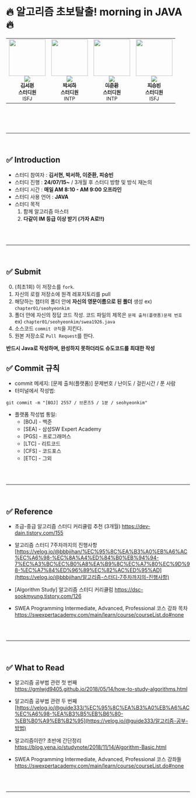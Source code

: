 # 🔥 알고리즘 초보탈출! morning in JAVA 🔥

<table>
  <tr>
    <td align="center"><a href="https://github.com/seohye-ki"><img src="https://avatars.githubusercontent.com/u/94886139?v=4" width="100px;" alt=""/><br /><img src="http://mazassumnida.wtf/api/mini/generate_badge?boj=seohyeki" widt="100px"><br /><sub><b>김서현</b></sub></a><br /><sub><b>스터디원</b><br>ISFJ</br></sub></td>
    <td align="center"><a href="https://github.com/criti0728"><img src="https://avatars.githubusercontent.com/u/83609571?v=4" width="100px;" alt=""/><br /><img src="http://mazassumnida.wtf/api/mini/generate_badge?boj=boyoun1113" widt="100px"><br /><sub><b>박서하</b></sub></a><br /><sub><b>스터디원</b><br>INTP</br></sub></td>      
    <td align="center"><a href="https://github.com/ljh0401"><img src="https://avatars.githubusercontent.com/u/78478247?v=4" width="100px;" alt=""/><br /><img src="http://mazassumnida.wtf/api/mini/generate_badge?boj=sjyoon55" widt="100px"><br /><sub><b>이준환</b></sub></a><br /><sub><b>스터디원</b><br>INTP</br></sub></td>      
    <td align="center"><a href="https://github.com/pasongvan"><img src="https://avatars.githubusercontent.com/u/175183776?v=4" width="100px;" alt=""/><br /><img src="http://mazassumnida.wtf/api/mini/generate_badge?boj=younprize" widt="100px"><br /><sub><b>피승빈</b></sub></a><br /><sub><b>스터디원</b><br>ISFJ</br></sub></td>     
  </tr>
</table><br/>


<br/>
<br/>

---

<br/>

## ✅ Introduction

- 스터디 참여자 : **김서현, 박서하, 이준환, 피승빈**
- 스터디 진행 : **24/07/15~** / 3개월 후 스터디 방향 및 방식 재논의
- 스터디 시간 : **매일 AM 8:10 - AM 9:00 오프라인**
- 스터디 사용 언어 : **JAVA**
- 스터디 목적
  1. 함께 알고리즘 마스터
  2. **다같이 IM 등급 이상 받기 (가자 A로!!)**

<br/>
<br/>

---

<br/>












































## ✅ Submit

0. (최초1회) 이 저장소를 `fork`.
1. 자신의 로컬 저장소에 원격 레포지토리를 pull
2. 해당하는 챕터의 폴더 안에 **자신의 영문이름으로 된 폴더** 생성
    ex) `chapter01/seohyeonkim`
3. 폴더 안에 자신의 정답 코드 작성.
   코드 파일의 제목은 `문제 출처(플랫폼)문제 번호`
   ex) `chapter01/seohyeonkim/swea1926.java`
4. 소스코드 `commit 규칙`을 지킨다.
5. 원본 저장소로 `Pull Request`를 한다.

**반드시 Java로 작성하며, 완성하지 못하더라도 슈도코드를 최대한 작성**

## ✅ Commit 규칙
- commit 메세지: [문제 출처(플랫폼)] 문제번호 / 난이도 / 걸린시간 / 푼 사람
- 터미널에서 작성법: 
```
git commit -m "[BOJ] 2557 / 브론즈5 / 1분 / seohyeonkim"
```
- 플랫폼 작성법 통일: 
  * [BOJ] - 백준 
  * [SEA] - 삼성SW Expert Academy
  * [PGS] - 프로그래머스
  * [LTC] - 리트코드
  * [CFS] - 코드포스
  * [ETC] - 그외

<br/>
<br/>

---

<br/>

##  ✅ Reference

- 초급-중급 알고리즘 스터디 커리큘럼 추천 (3개월)
  https://dev-dain.tistory.com/155

- 알고리즘 스터디 7주차까지의 진행사항 [https://velog.io/@bbbjihan/%EC%95%8C%EA%B3%A0%EB%A6%AC%EC%A6%98-%EC%8A%A4%ED%84%B0%EB%94%94-7%EC%A3%BC%EC%B0%A8%EA%B9%8C%EC%A7%80%EC%9D%98-%EC%A7%84%ED%96%89%EC%82%AC%ED%95%AD](https://velog.io/@bbbjihan/알고리즘-스터디-7주차까지의-진행사항)

- [Algorithm Study] 알고리즘 스터디 커리큘럼
  https://dsc-sookmyung.tistory.com/126
- SWEA Programming Intermediate, Advanced, Professional 코스 강좌 목차
  https://swexpertacademy.com/main/learn/course/courseList.do#none


<br/>
<br/>

---

<br/>

## ✅ What to Read

- 알고리즘 공부법 관련 첫 번째
  https://gmlwjd9405.github.io/2018/05/14/how-to-study-algorithms.html

- 알고리즘 공부법 관련 두 번째
  [https://velog.io/@guide333/%EC%95%8C%EA%B3%A0%EB%A6%AC%EC%A6%98-%EA%B3%B5%EB%B6%80-%EB%B0%A9%EB%B2%95](https://velog.io/@guide333/알고리즘-공부-방법)

- 알고리즘이란? 초반에 간단정리
  https://blog.yena.io/studynote/2018/11/14/Algorithm-Basic.html

- SWEA Programming Intermediate, Advanced, Professional 코스 강좌들
  https://swexpertacademy.com/main/learn/course/courseList.do#none

<br/>
<br/>

---

<br/>